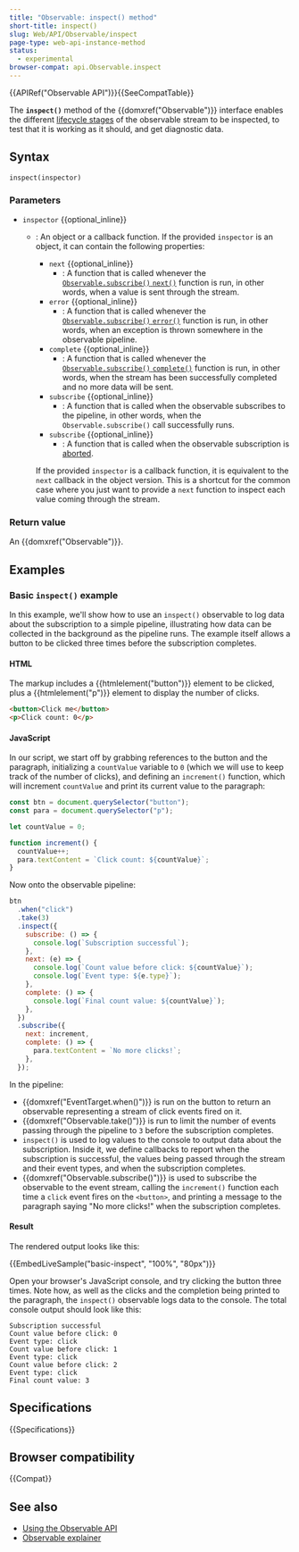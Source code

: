 ```yaml
---
title: "Observable: inspect() method"
short-title: inspect()
slug: Web/API/Observable/inspect
page-type: web-api-instance-method
status:
  - experimental
browser-compat: api.Observable.inspect
---
```


{{APIRef("Observable API")}}{{SeeCompatTable}}

The **`inspect()`** method of the {{domxref("Observable")}} interface enables the different [lifecycle stages](/en-US/docs/Web/API/Observable_API/Using#the_observable_lifecycle) of the observable stream to be inspected, to test that it is working as it should, and get diagnostic data.

## Syntax

```js-nolint
inspect(inspector)
```

### Parameters

- `inspector` {{optional_inline}}
  - : An object or a callback function. If the provided `inspector` is an object, it can contain the following properties:
    - `next` {{optional_inline}}
      - : A function that is called whenever the [`Observable.subscribe()` `next()`](/en-US/docs/Web/API/Observable/subscribe#next) function is run, in other words, when a value is sent through the stream.
    - `error` {{optional_inline}}
      - : A function that is called whenever the [`Observable.subscribe()` `error()`](/en-US/docs/Web/API/Observable/subscribe#error) function is run, in other words, when an exception is thrown somewhere in the observable pipeline.
    - `complete` {{optional_inline}}
      - : A function that is called whenever the [`Observable.subscribe()` `complete()`](/en-US/docs/Web/API/Observable/subscribe#complete) function is run, in other words, when the stream has been successfully completed and no more data will be sent.
    - `subscribe` {{optional_inline}}
      - : A function that is called when the observable subscribes to the pipeline, in other words, when the `Observable.subscribe()` call successfully runs.
    - `subscribe` {{optional_inline}}
      - : A function that is called when the observable subscription is [aborted](/en-US/docs/Web/API/Observable_API/Using#unsubscribing_with_an_abortcontroller).

    If the provided `inspector` is a callback function, it is equivalent to the `next` callback in the object version. This is a shortcut for the common case where you just want to provide a `next` function to inspect each value coming through the stream.

### Return value

An {{domxref("Observable")}}.

## Examples

### Basic `inspect()` example

In this example, we'll show how to use an `inspect()` observable to log data about the subscription to a simple pipeline, illustrating how data can be collected in the background as the pipeline runs. The example itself allows a button to be clicked three times before the subscription completes.

#### HTML

The markup includes a {{htmlelement("button")}} element to be clicked, plus a {{htmlelement("p")}} element to display the number of clicks.

```html live-sample___basic-inspect
<button>Click me</button>
<p>Click count: 0</p>
```

#### JavaScript

In our script, we start off by grabbing references to the button and the paragraph, initializing a `countValue` variable to `0` (which we will use to keep track of the number of clicks), and defining an `increment()` function, which will increment `countValue` and print its current value to the paragraph:

```js live-sample___basic-inspect
const btn = document.querySelector("button");
const para = document.querySelector("p");

let countValue = 0;

function increment() {
  countValue++;
  para.textContent = `Click count: ${countValue}`;
}
```

Now onto the observable pipeline:

```js live-sample___basic-inspect
btn
  .when("click")
  .take(3)
  .inspect({
    subscribe: () => {
      console.log(`Subscription successful`);
    },
    next: (e) => {
      console.log(`Count value before click: ${countValue}`);
      console.log(`Event type: ${e.type}`);
    },
    complete: () => {
      console.log(`Final count value: ${countValue}`);
    },
  })
  .subscribe({
    next: increment,
    complete: () => {
      para.textContent = `No more clicks!`;
    },
  });
```

In the pipeline:

- {{domxref("EventTarget.when()")}} is run on the button to return an observable representing a stream of click events fired on it.
- {{domxref("Observable.take()")}} is run to limit the number of events passing through the pipeline to `3` before the subscription completes.
- `inspect()` is used to log values to the console to output data about the subscription. Inside it, we define callbacks to report when the subscription is successful, the values being passed through the stream and their event types, and when the subscription completes.
- {{domxref("Observable.subscribe()")}} is used to subscribe the observable to the event stream, calling the `increment()` function each time a `click` event fires on the `<button>`, and printing a message to the paragraph saying "No more clicks!" when the subscription completes.

#### Result

The rendered output looks like this:

{{EmbedLiveSample("basic-inspect", "100%", "80px")}}

Open your browser's JavaScript console, and try clicking the button three times. Note how, as well as the clicks and the completion being printed to the paragraph, the `inspect()` observable logs data to the console. The total console output should look like this:

```plain
Subscription successful
Count value before click: 0
Event type: click
Count value before click: 1
Event type: click
Count value before click: 2
Event type: click
Final count value: 3
```

## Specifications

{{Specifications}}

## Browser compatibility

{{Compat}}

## See also

- [Using the Observable API](/en-US/docs/Web/API/Observable_API/Using)
- [Observable explainer](https://github.com/WICG/observable/blob/master/README.md)
